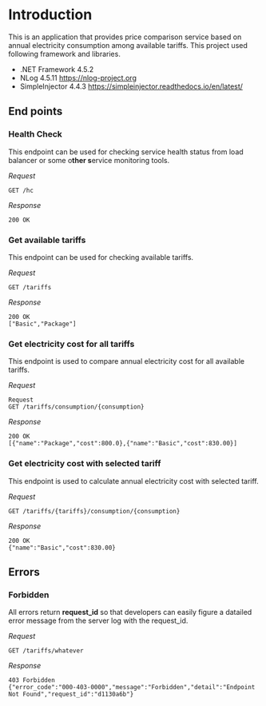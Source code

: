 
# Introduction
This is an application that provides price comparison service based on annual electricity consumption among available tariffs. This project used following framework and libraries.
 - .NET Framework 4.5.2
 - NLog 4.5.11 <https://nlog-project.org>
 - SimpleInjector 4.4.3 <https://simpleinjector.readthedocs.io/en/latest/>


## End points

### Health Check
This endpoint can be used for checking service health status from load balancer or some o**ther s**ervice monitoring tools.

*Request*
```text
GET /hc
```
*Response*
```text
200 OK
```

### Get available tariffs
This endpoint can be used for checking available tariffs.

*Request*
```text
GET /tariffs
```
*Response*
```text
200 OK
["Basic","Package"]
```

### Get electricity cost for all tariffs
This endpoint is used to compare annual electricity cost for all available tariffs.

*Request*
```text
Request
GET /tariffs/consumption/{consumption}
```
*Response*
```text
200 OK
[{"name":"Package","cost":800.0},{"name":"Basic","cost":830.00}]
```

### Get electricity cost with selected tariff
This endpoint is used to calculate annual electricity cost with selected tariff.

*Request*
```text
GET /tariffs/{tariffs}/consumption/{consumption}
```
*Response*
```text
200 OK
{"name":"Basic","cost":830.00}
```

## Errors
### Forbidden
All errors return **request_id** so that developers can easily figure a datailed error message from the server log with the request_id.

*Request*
```text
GET /tariffs/whatever
```
*Response*
```text
403 Forbidden
{"error_code":"000-403-0000","message":"Forbidden","detail":"Endpoint Not Found","request_id":"d1130a6b"}
```